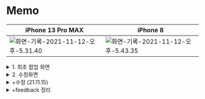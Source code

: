 # Memo

|  iPhone 13 Pro MAX    | iPhone 8 |
| ---- | ---- |
|  ![화면-기록-2021-11-12-오후-5.31.40](README.assets/화면-기록-2021-11-12-오후-5.31.40.gif)    |   ![화면-기록-2021-11-12-오후-5.43.35](README.assets/화면-기록-2021-11-12-오후-5.43.35.gif)   |






<details>
<summary>1. 최초 팝업 화면</summary>
`FirstLaunchHelper.swift`

```swift
import Foundation

class FirstLaunch {
    let wasLaunchedBefore: Bool
    var isFirstLaunch: Bool {
        return !wasLaunchedBefore
    }
    
    init(source: FirstLaunchDataSource) {
        let wasLaunchedBefore = source.getWasLaunchedBefore()
        self.wasLaunchedBefore = wasLaunchedBefore
        if !wasLaunchedBefore {
            source.setWasLaunchedBefore(true)
        }
    }
}

extension FirstLaunch {
    static func alwaysFirst() -> FirstLaunch {
        let source = AlwaysFirstLaunchDataSource()
        let firstLaunch = FirstLaunch(source: source)
        return firstLaunch
    } }

protocol FirstLaunchDataSource {
    func getWasLaunchedBefore() -> Bool
    func setWasLaunchedBefore(_ wasLaunchedBefore: Bool)
    
}

struct AlwaysFirstLaunchDataSource : FirstLaunchDataSource {
    func getWasLaunchedBefore() -> Bool { return false }
    func setWasLaunchedBefore(_ wasLaunchedBefore: Bool) {
        // do nothing
    }
}

struct UserDefaultsFirstLaunchDataSource : FirstLaunchDataSource {
    let defaults: UserDefaults
    let key: String
    func getWasLaunchedBefore() -> Bool {
        return defaults.bool(forKey: key)
    }
    func setWasLaunchedBefore(_ wasLaunchedBefore: Bool) {
        defaults.set(wasLaunchedBefore, forKey: key)
    }
}
```



`AppDelegate` - ` func application(_ application: UIApplication, didFinishLaunchingWithOptions launchOptions: [UIApplication.LaunchOptionsKey: Any]?) -> Bool`

```swift
#if DEBUG
  self.firstLaunch = FirstLaunch.alwaysFirst()
#else
  let source = UserDefaultsFirstLaunchDataSource(defaults: .standard, key: "com.arie.Memo")
  self.firstLaunch = FirstLaunch(source: source)
#endif
```



```swift
func showFirstInfoVC() {
  let appDelegate = UIApplication.shared.delegate as! AppDelegate
  if appDelegate.firstLaunch?.isFirstLaunch == true {
    print("first launch")
    let vc = FirstInfoViewController.instantiate()
    self.present(vc, animated: true, completion: nil)
  } else {
    print("not first")
  }
}
```

</details>


<details>
<summary>2. 수정화면</summary>


- swipe, back, 완료 시 메모 저장

1. 처음엔 swipe gesture를 커스텀해서 메모를 저장하는 방식으로 접근
```swift
override func viewDidLoad() {	            
 self.navigationController?.interactivePopGestureRecognizer?.isEnabled = false
  let edgePan = UIScreenEdgePanGestureRecognizer(target: self, action: #selector(screenEdgeSwiped))
  edgePan.edges = .left
  view.addGestureRecognizer(edgePan)
}
@objc func screenEdgeSwiped(_ recognizer: UIScreenEdgePanGestureRecognizer) {
  if recognizer.state == .recognized {
    saveMemo()
  }
}

```

2. `isMovingFromParent` `didMove`

   좀 더 찾아보니 이런 프로퍼티와 함수가 있었다고 한다. 그런데 이게 기획 의도에 맞는 구현인지 헷갈립니다..

```swift
    override func viewWillDisappear(_ animated: Bool) {
        super.viewWillDisappear(true)
        if isMovingFromParent {
            saveMemo()
        }
    }
    override func didMove(toParent parent: UIViewController?) {
        print(#function, parent) // pop할시 parent가 nil
    }
```



- 첫 줄 제목

처음에는 두 개의 UITextView를 스크롤뷰에 넣어서 title과 content를 분리하려 했었다. 엔터를 치면 다음 textView로 responder를 옮기는 방식으로...

삽질하다가 알게된 스크롤뷰의 상식

```swift
Content Layout Guide: ScrollView가 보여질 영역
Frame Layout Guide: 스크롤뷰의 Frame에 해당하는 영역, 즉 스마트폰 화면에서 ScrollView가 보여질 영역
```
하지만 하나의 텍스트뷰로도 가능할 것 같아서 변경

```swift
guard let text = textView.text else {
    return
}
if text.isEmpty {
    if let memo = memo {
        try! realm.write {
            realm.delete(memo)
        }
    }
    self.navigationController?.popViewController(animated: true)
    return
}

var title = ""
var content = ""

if let firstLineEndIndex = text.firstIndex(of: "\n") {
    title = String(text[...firstLineEndIndex])
    content = String(text[text.index(after: firstLineEndIndex)...])
} else {
    title = text
}
```

</details>

<details>
<summary>+수정 (21.11.15)</summary>

팀원들과 프로젝트 회고를 하면서 내가 놓친 부분이 많다는걸 깨닫고 재빠르게(이미 늦었나요...? 늦었다고 생각할때가 제일 빠르다..) 수정

- 사용자가 공백 또는 줄바꿈을 입력할 수도 있다.
  - `trimmingCharacters(in: .whitespacesAndNewlines)` : 문자열의 앞 뒤 공백과 줄바꿈을 제거해줌

```swift
guard let text = textView.text else {
    return
}

if text.trimmingCharacters(in: .whitespacesAndNewlines).isEmpty {
    if let memo = memo {
        try! realm.write {
            realm.delete(memo)
        }
    }
    self.navigationController?.popViewController(animated: true)
    return

}
        
```

- 키보드가 텍스트뷰를 가린다!

```swift
@IBOutlet weak var textViewBottonConstraints: NSLayoutConstraint!

override func viewWillAppear(_ animated: Bool) {
    super.viewWillAppear(animated)
    // keyboard
    NotificationCenter.default.addObserver(self, selector: #selector(keyboardWillAppear(notification:)), name: UIResponder.keyboardWillShowNotification, object: nil)
    NotificationCenter.default.addObserver(self, selector: #selector(keyboardWillDisappear(notification:)), name: UIResponder.keyboardWillHideNotification, object: nil)
    
}

override func viewWillDisappear(_ animated: Bool) {
    super.viewWillDisappear(true)
    // keyboard
    NotificationCenter.default.removeObserver(UIResponder.keyboardWillShowNotification)
    NotificationCenter.default.removeObserver(UIResponder.keyboardWillHideNotification)

}

@objc private func keyboardWillAppear(notification: NSNotification) {
    if let keyboardFrame: NSValue = notification.userInfo?[UIResponder.keyboardFrameEndUserInfoKey] as? NSValue {
        let keyboardHeight = keyboardFrame.cgRectValue.height
        textViewBottonConstraints.constant -= (keyboardHeight - self.view.safeAreaInsets.bottom)
        
        // 애니메이션 효과를 키보드 애니메이션 시간과 동일하게
        guard let animationDuration = notification.userInfo?[UIResponder.keyboardAnimationDurationUserInfoKey] as? TimeInterval else {
            return
        }
        UIView.animate(withDuration: animationDuration) {
            self.view.layoutIfNeeded()
        }
    }
}

@objc private func keyboardWillDisappear(notification: NSNotification) {
    // 애니메이션 효과를 키보드 애니메이션 시간과 동일하게
    let animationDuration = notification.userInfo?[UIResponder.keyboardAnimationDurationUserInfoKey] as! TimeInterval
    self.textViewBottonConstraints.constant = 0

    UIView.animate(withDuration: animationDuration) {
        self.view.layoutIfNeeded()
    }
}

```
</details>

<details>
<summary>+feedback 정리</summary>

- 아이폰/아이패드 대응 상태 확인!
  - 아이패드가 자동으로 체크되어 있는데 아이패드 대응이 되어 있지 않다면 대부분 100% 리젝된다.
- 앱 Display name을 잊는다면 Xcode Product Name이 앱의 이름이 된다.
- 뷰컨트롤러가 여러 씬에서 사용된다면 열거형을 활용해서 명확성을 부여해주기!
- Realm Query 분리
- 메서드명에 `get`은 겟아웃!
- Bool 값인걸 굳이 `OOO == true` 로 비교하지말자!
- `protocol StoryboardInitializable: AnyObject` 
  - 해당 프로토콜이 Class에서만 동작하게 구현하고싶다면 AnyObject를 상속해보자
- tableview 갱신 reloadRow, reloadSection 적절하게 사용하기

</details>
